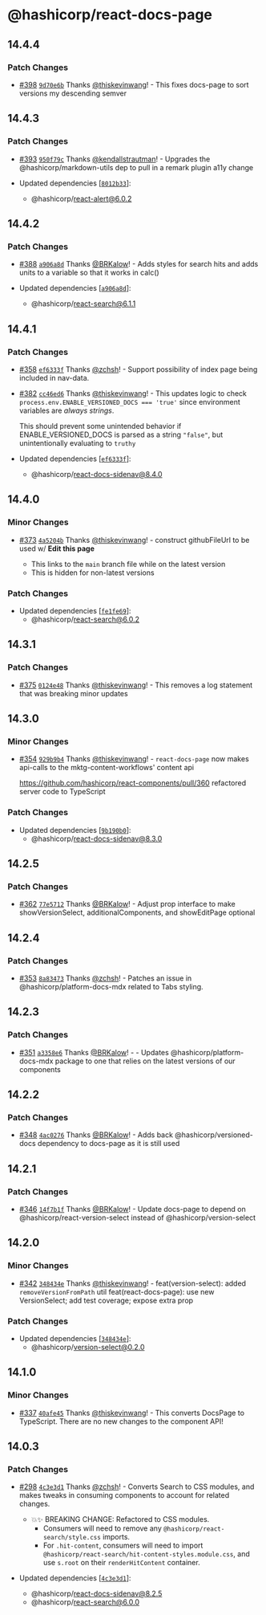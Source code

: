 # @hashicorp/react-docs-page

## 14.4.4

### Patch Changes

- [#398](https://github.com/hashicorp/react-components/pull/398) [`9d70e6b`](https://github.com/hashicorp/react-components/commit/9d70e6b93a5669fb0d85945cb3f861f657f1dfc4) Thanks [@thiskevinwang](https://github.com/thiskevinwang)! - This fixes docs-page to sort versions my descending semver

## 14.4.3

### Patch Changes

- [#393](https://github.com/hashicorp/react-components/pull/393) [`950f79c`](https://github.com/hashicorp/react-components/commit/950f79ce01628deb23fa4615d276fa1b0696ebc7) Thanks [@kendallstrautman](https://github.com/kendallstrautman)! - Upgrades the @hashicorp/markdown-utils dep to pull in a remark plugin a11y change

- Updated dependencies [[`8012b33`](https://github.com/hashicorp/react-components/commit/8012b33fa39d62b3227b3ad00e4e0cab683ffead)]:
  - @hashicorp/react-alert@6.0.2

## 14.4.2

### Patch Changes

- [#388](https://github.com/hashicorp/react-components/pull/388) [`a906a8d`](https://github.com/hashicorp/react-components/commit/a906a8d0056bd85e2f875d397f104ea83cf66014) Thanks [@BRKalow](https://github.com/BRKalow)! - Adds styles for search hits and adds units to a variable so that it works in calc()

- Updated dependencies [[`a906a8d`](https://github.com/hashicorp/react-components/commit/a906a8d0056bd85e2f875d397f104ea83cf66014)]:
  - @hashicorp/react-search@6.1.1

## 14.4.1

### Patch Changes

- [#358](https://github.com/hashicorp/react-components/pull/358) [`ef6333f`](https://github.com/hashicorp/react-components/commit/ef6333fb7276a636daab9fe5d6d1289d2945169d) Thanks [@zchsh](https://github.com/zchsh)! - Support possibility of index page being included in nav-data.

* [#382](https://github.com/hashicorp/react-components/pull/382) [`cc46ed6`](https://github.com/hashicorp/react-components/commit/cc46ed6e66c49e7ed777621f4b4c6b978c182e86) Thanks [@thiskevinwang](https://github.com/thiskevinwang)! - This updates logic to check `process.env.ENABLE_VERSIONED_DOCS === 'true'` since environment variables are _always strings_.

  This should prevent some unintended behavior if ENABLE_VERSIONED_DOCS is parsed as a string `"false"`, but unintentionally evaluating to `truthy`

* Updated dependencies [[`ef6333f`](https://github.com/hashicorp/react-components/commit/ef6333fb7276a636daab9fe5d6d1289d2945169d)]:
  - @hashicorp/react-docs-sidenav@8.4.0

## 14.4.0

### Minor Changes

- [#373](https://github.com/hashicorp/react-components/pull/373) [`4a5204b`](https://github.com/hashicorp/react-components/commit/4a5204b089e103da6e307ceba830c2356b2a930b) Thanks [@thiskevinwang](https://github.com/thiskevinwang)! - construct githubFileUrl to be used w/ **Edit this page**

  - This links to the `main` branch file while on the latest version
  - This is hidden for non-latest versions

### Patch Changes

- Updated dependencies [[`fe1fe69`](https://github.com/hashicorp/react-components/commit/fe1fe696e981bd93c5bcf34329eb81b571f798c9)]:
  - @hashicorp/react-search@6.0.2

## 14.3.1

### Patch Changes

- [#375](https://github.com/hashicorp/react-components/pull/375) [`0124e48`](https://github.com/hashicorp/react-components/commit/0124e48c025bea16d16f7d5cbb89c39f21aa88f6) Thanks [@thiskevinwang](https://github.com/thiskevinwang)! - This removes a log statement that was breaking minor updates

## 14.3.0

### Minor Changes

- [#354](https://github.com/hashicorp/react-components/pull/354) [`929b9b4`](https://github.com/hashicorp/react-components/commit/929b9b408387c78030e5e570c3fcb9807ce862e0) Thanks [@thiskevinwang](https://github.com/thiskevinwang)! - `react-docs-page` now makes api-calls to the mktg-content-workflows' content api

  https://github.com/hashicorp/react-components/pull/360 refactored server code to TypeScript

### Patch Changes

- Updated dependencies [[`9b190b0`](https://github.com/hashicorp/react-components/commit/9b190b0b13beb1045825ee2b1eb560b84215c265)]:
  - @hashicorp/react-docs-sidenav@8.3.0

## 14.2.5

### Patch Changes

- [#362](https://github.com/hashicorp/react-components/pull/362) [`77e5712`](https://github.com/hashicorp/react-components/commit/77e5712336ebe5303ba9cdd0363fd13a7e7cb14f) Thanks [@BRKalow](https://github.com/BRKalow)! - Adjust prop interface to make showVersionSelect, additionalComponents, and showEditPage optional

## 14.2.4

### Patch Changes

- [#353](https://github.com/hashicorp/react-components/pull/353) [`8a83473`](https://github.com/hashicorp/react-components/commit/8a8347301747a36216338ec6c25ebf56db79b9cd) Thanks [@zchsh](https://github.com/zchsh)! - Patches an issue in @hashicorp/platform-docs-mdx related to Tabs styling.

## 14.2.3

### Patch Changes

- [#351](https://github.com/hashicorp/react-components/pull/351) [`a3358e6`](https://github.com/hashicorp/react-components/commit/a3358e665ca2711012697f7138df572e9629699b) Thanks [@BRKalow](https://github.com/BRKalow)! - - Updates @hashicorp/platform-docs-mdx package to one that relies on the latest versions of our components

## 14.2.2

### Patch Changes

- [#348](https://github.com/hashicorp/react-components/pull/348) [`4ac0276`](https://github.com/hashicorp/react-components/commit/4ac0276c28b767272fabe64ef69e2faeb83957f6) Thanks [@BRKalow](https://github.com/BRKalow)! - Adds back @hashicorp/versioned-docs dependency to docs-page as it is still used

## 14.2.1

### Patch Changes

- [#346](https://github.com/hashicorp/react-components/pull/346) [`14f7b1f`](https://github.com/hashicorp/react-components/commit/14f7b1f9818f33d1cbaadafea97a889cb7218dae) Thanks [@BRKalow](https://github.com/BRKalow)! - Update docs-page to depend on @hashicorp/react-version-select instead of @hashicorp/version-select

## 14.2.0

### Minor Changes

- [#342](https://github.com/hashicorp/react-components/pull/342) [`348434e`](https://github.com/hashicorp/react-components/commit/348434ee9490944626f77291082f8130c00a607a) Thanks [@thiskevinwang](https://github.com/thiskevinwang)! - feat(version-select): added `removeVersionFromPath` util
  feat(react-docs-page): use new VersionSelect; add test coverage; expose extra prop

### Patch Changes

- Updated dependencies [[`348434e`](https://github.com/hashicorp/react-components/commit/348434ee9490944626f77291082f8130c00a607a)]:
  - @hashicorp/version-select@0.2.0

## 14.1.0

### Minor Changes

- [#337](https://github.com/hashicorp/react-components/pull/337) [`40afe45`](https://github.com/hashicorp/react-components/commit/40afe45a59c8c7d6fcdc097dcf67b382e6b2543b) Thanks [@thiskevinwang](https://github.com/thiskevinwang)! - This converts DocsPage to TypeScript. There are no new changes to the component API!

## 14.0.3

### Patch Changes

- [#298](https://github.com/hashicorp/react-components/pull/298) [`4c3e3d1`](https://github.com/hashicorp/react-components/commit/4c3e3d1efdba091f1a38b69b209f581e814f0e57) Thanks [@zchsh](https://github.com/zchsh)! - Converts Search to CSS modules, and makes tweaks in consuming components to account for related changes.

  - 💥✨ BREAKING CHANGE: Refactored to CSS modules.
    - Consumers will need to remove any `@hashicorp/react-search/style.css` imports.
    - For `.hit-content`, consumers will need to import `@hashicorp/react-search/hit-content-styles.module.css`, and use `s.root` on their `renderHitContent` container.

- Updated dependencies [[`4c3e3d1`](https://github.com/hashicorp/react-components/commit/4c3e3d1efdba091f1a38b69b209f581e814f0e57)]:
  - @hashicorp/react-docs-sidenav@8.2.5
  - @hashicorp/react-search@6.0.0
